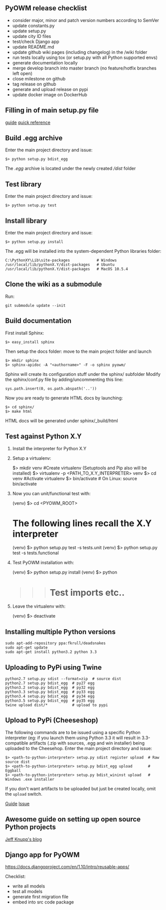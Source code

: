 PyOWM release checklist
-----------------------
* consider major, minor and patch version numbers according to SemVer
* update constants.py
* update setup.py
* update city ID files
* test/check Django app
* update README.md
* update github wiki pages (including changelog) in the /wiki folder
* run tests locally using tox (or setup.py with all Python supported envs)
* generate documentation locally
* merge develop branch into master branch (no feature/hotfix branches left open)
* close milestone on github
* tag release on github
* generate and upload release on pypi
* update docker image on DockerHub


Filling in of main setup.py file
---------------------------------
[guide](https://pythonhosted.org/an_example_pypi_project/setuptools.html)
[quick reference](https://pypi.python.org/pypi?%3Aaction=list_classifiers)

Build .egg archive
------------------
Enter the main project directory and issue:

    $> python setup.py bdist_egg
    
The _.egg_ archive is located under the newly created _/dist_ folder

Test library
------------
Enter the main project directory and issue:

    $> python setup.py test

Install library
---------------
Enter the main project directory and issue:

    $> python setup.py install

The .egg will be installed into the system-dependent Python libraries folder:

    C:\PythonXY\Lib\site-packages            # Windows
    /usr/local/lib/pythonX.Y/dist-packages   # Ubuntu
    /usr/local/lib/pythonX.Y/dist-packages   # MacOS 10.5.4

Clone the wiki as a submodule
-----------------------------
Run:

    git submodule update --init


Build documentation
-------------------
First install Sphinx:

    $> easy_install sphinx

Then setup the docs folder: move to the main project folder and launch

    $> mkdir sphinx
    $> sphinx-apidoc -A "<authorname>" -F -o sphinx pyowm/

Sphinx will create its configuration stuff under the sphinx/ subfolder
Modify the sphinx/conf.py file by adding/uncommenting this line:

    sys.path.insert(0, os.path.abspath('..'))

Now you are ready to generate HTML docs by launching:

    $> cd sphinx/
    $> make html

HTML docs will be generated under sphinx/_build/html


Test against Python X.Y
-----------------------
1. Install the interpreter for Python X.Y
2. Setup a virtualenv:

    $> mkdir venv
    #Create virtualenv (Setuptools and Pip also will be installed)
    $> virtualenv -p <PATH_TO_X.Y_INTERPRETER> venv
    $> cd venv
    #Activate virtualenv
    $> bin/activate    # On Linux: source bin/activate

3. Now you can unit/functional test with:

   (venv) $> cd <PYOWM_ROOT>
   # The following lines recall the X.Y interpreter
   (venv) $> python setup.py test -s tests.unit
   (venv) $> python setup.py test -s tests.functional 

4. Test PyOWM installation with:

   (venv) $> python setup.py install
   (venv) $> python
   >>>  # Test imports etc..

5. Leave the virtualenv with:

   (venv) $> deactivate


Installing multiple Python versions
-----------------------------------
```
sudo apt-add-repository ppa:fkrull/deadsnakes
sudo apt-get update
sudo apt-get install python3.2 python 3.3
```


Uploading to PyPi using Twine
-----------------------------
```
python2.7 setup.py sdist --format=zip  # source dist
python2.7 setup.py bdist_egg  # py27 egg
python3.2 setup.py bdist_egg  # py32 egg
python3.3 setup.py bdist_egg  # py33 egg
python3.4 setup.py bdist_egg  # py34 egg
python3.5 setup.py bdist_egg  # py35 egg
twine upload dist/*           # upload to pypi
```

Upload to PyPi (Cheeseshop)
---------------------------
The following commands are to be issued using a specific Python interpreter (eg: if you launch them using Python 3.3 it will result in 3.3-compatible artifacts (.zip with sources, .egg and win installer) being uploaded to the Cheesehop.
Enter the main project directory and issue:

    $> <path-to-python-interpreter> setup.py sdist register upload  # Raw source dist
    $> <path-to-python-interpreter> setup.py bdist_egg upload       # Eggball
    $> <path-to-python-interpreter> setup.py bdist_wininst upload   # Windows .exe installer

If you don't want artifacts to be uploaded but just be created locally, omit the `upload` switch.

[Guide](http://pythonhosted.org/an_example_pypi_project/setuptools.html#intermezzo-pypirc-file-and-gpg)
[Issue](http://stackoverflow.com/questions/1569315/setup-py-upload-is-failing-with-upload-failed-401-you-must-be-identified-t)

Awesome guide on setting up open source Python projects
-------------------------------------------------------
[Jeff Knupp's blog](http://www.jeffknupp.com/blog/2013/08/16/open-sourcing-a-python-project-the-right-way/)


Django app for PyOWM
--------------------

https://docs.djangoproject.com/en/1.10/intro/reusable-apps/

Checklist:

  - write all models
  - test all models
  - generate first migration file
  - embed into src code package